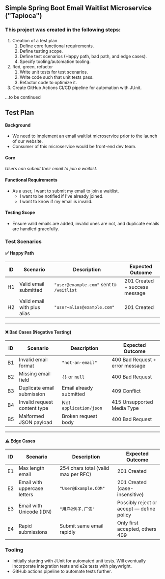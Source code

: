 ## Simple Spring Boot Email Waitlist Microservice ("Tapioca")

### This project was created in the following steps:

1. Creation of a test plan
   1. Define core functional requirements.
   2. Define testing scope.
   3. Define test scenarios (Happy path, bad path, and edge cases).
   4. Specify tooling/automation tooling.
2. Red, green, refactor
   1. Write unit tests for test scenarios.
   2. Write code such that unit tests pass.
   3. Refactor code to optimize it.
3. Create GitHub Actions CI/CD pipeline for automation with JUnit.

...to be continued


## Test Plan

#### Background

- We need to implement an email waitlist microservice prior to the launch of our website.
- Consumer of this microservice would be front-end dev team.

#### Core

*Users can submit their email to join a waitlist.*

#### Functional Requirements

- As a user, I want to submit my email to join a waitlist.
  - I want to be notified if I've already joined.
  - I want to know if my email is invalid.

#### Testing Scope

- Ensure valid emails are added, invalid ones are not, and duplicate emails are handled gracefully.

### Test Scenarios

#### ✅ Happy Path

| ID | Scenario | Description | Expected Outcome |
|----|----------|-------------|------------------|
| H1 | Valid email submitted | `"user@example.com"` sent to `/waitlist` | 201 Created + success message |
| H2 | Valid email with plus alias | `"user+alias@example.com"` | 201 Created |

---

#### ❌ Bad Cases (Negative Testing)

| ID | Scenario | Description | Expected Outcome |
|----|----------|-------------|------------------|
| B1 | Invalid email format | `"not-an-email"` | 400 Bad Request + error message |
| B2 | Missing email field | `{}` or `null` | 400 Bad Request |
| B3 | Duplicate email submission | Email already submitted | 409 Conflict |
| B4 | Invalid request content type | Not `application/json` | 415 Unsupported Media Type |
| B5 | Malformed JSON payload | Broken request body | 400 Bad Request |

---

#### ⚠️ Edge Cases

| ID | Scenario | Description | Expected Outcome |
|----|----------|-------------|------------------|
| E1 | Max length email | 254 chars total (valid max per RFC) | 201 Created |
| E2 | Email with uppercase letters | `"User@Example.COM"` | 201 Created (case-insensitive) |
| E3 | Email with Unicode (IDN) | `"用户@例子.广告"` | Possibly reject or accept — define policy |
| E4 | Rapid submissions | Submit same email rapidly | Only first accepted, others 409 |

### Tooling

- Initially starting with JUnit for automated unit tests. Will eventually incorporate integration tests and e2e tests with playwright.
- GitHub actions pipeline to automate tests further.